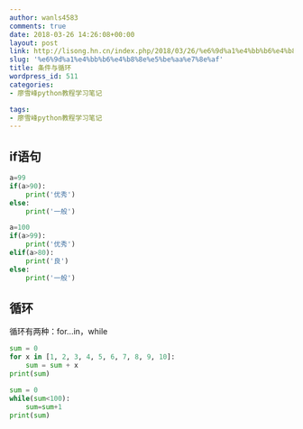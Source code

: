 ```yaml
---
author: wanls4583
comments: true
date: 2018-03-26 14:26:08+00:00
layout: post
link: http://lisong.hn.cn/index.php/2018/03/26/%e6%9d%a1%e4%bb%b6%e4%b8%8e%e5%be%aa%e7%8e%af/
slug: '%e6%9d%a1%e4%bb%b6%e4%b8%8e%e5%be%aa%e7%8e%af'
title: 条件与循环
wordpress_id: 511
categories:
- 廖雪峰python教程学习笔记

tags:
- 廖雪峰python教程学习笔记
---
```


## if语句
```python
a=99
if(a>90):
	print('优秀')
else:
    print('一般')

a=100
if(a>99):
	print('优秀')
elif(a>80):
    print('良')
else:
	print('一般')
```

## 循环
循环有两种：for...in，while
```python
sum = 0
for x in [1, 2, 3, 4, 5, 6, 7, 8, 9, 10]:
    sum = sum + x
print(sum)
```

```python
sum = 0
while(sum<100):
	sum=sum+1
print(sum)
```
